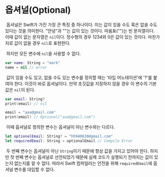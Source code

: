 # 옵셔널(Optional)



​	옵셔널은 Swift가 가진 가장 큰 특징 중 하나이다. 이는 값이 있을 수도 혹은 없을 수도 있다는 것을 의미한다. "안녕"과 ""는 값이 있는 것이다. 따옴표("")는 빈 문자열이다. 이때 값이 없는 문자열은 `nil`이다. 정수형의 경우 1234와 0은 값이 있는 것이다. 마찬가지로 값이 없을 경우 `nil`로 표현한다.

​	하지만 모든 변수에 `nil`을 사용할 수 없다.

```swift
var name: String = "mark"
name = nil // error
```

​	값이 있을 수도 있고, 없을 수도 있는 변수를 정의할 때는 '타입 어노테이션'에 '?'를 붙여야 한다. 이것이 바로 옵셔널이다. 만약 초깃값을 지정하지 않을 경우 이 변수의 기본값은 `nil`이 된다.

```swift
var email: String? 
print(email) // nil 

email = "aaa@gmail.com" 
print(email) // Optional("aaa@gmail.com")
```



​	이때 옵셔널로 정의한 변수는 옵셔널이 아닌 변수와는 다르다.

```swift
let optionalEmail: String? = "hh940630@gmail.com" 
let requiredEmail: String = optionalEmail // Compile Error
```

​	두 번째 변수는 옵셔널이 아닌 `String`이기 때문에 항상 값을 가지고 있어야 한다. 하지만 첫 번째 변수는 옵셔널로 선언되었기 때문에 실제 코드가 실행되기 전까지는 값이 있는지 없는지를 알 수 없다. 따라서 Swift 컴파일러는 안전을 위해 `requiredEmail`에 옵셔널 변수를 대입할 수 없다.